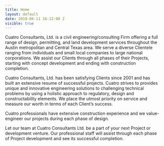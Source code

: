 ```yaml
---
title: Home
layout: default
date: 2018-06-11 16:12:00 Z
visible: true
---
```


Cuatro Consultants, Ltd. is a civil engineering/consulting Firm offering a full range of design, permitting, and land development services throughout the Austin metropolitan and Central Texas area.  We serve a diverse Clientele ranging from individuals and small local companies to large national corporations.  We assist our Clients through all phases of their Projects, starting with concept development and ending with construction completion.

Cuatro Consultants, Ltd. has been satisfying Clients since 2001 and has built an extensive resume of successful projects.  Cuatro strives to provides unique and innovative engineering solutions to challenging technical problems by using a holistic approach to regulatory, design and constructability elements.  We place the utmost priority on service and measure our worth in terms of each Client’s success. 

Cuatro professionals have extensive construction experience and we value-engineer our projects during each phase of design.

Let our team at Cuatro Consultants Ltd. be a part of your next Project or development venture.  Our professional staff will assist through each phase of Project development and see its successful completion.
